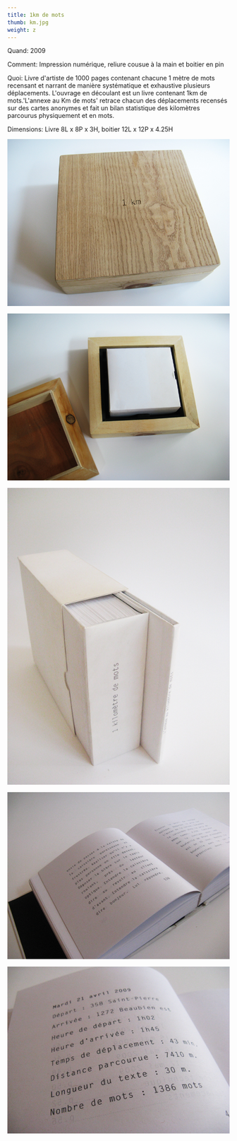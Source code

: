 ```yaml
---
title: 1km de mots
thumb: km.jpg
weight: z
---
```


Quand: 2009

Comment: Impression numérique, reliure cousue à la main et boitier en pin

Quoi: Livre d'artiste de 1000 pages contenant chacune 1 mètre de mots recensant et narrant de manière systématique et exhaustive plusieurs déplacements. L'ouvrage en découlant est un livre contenant 1km de mots.'L'annexe au Km de mots' retrace chacun des déplacements recensés sur des cartes anonymes et fait un bilan statistique des kilomètres parcourus physiquement et en mots.  

Dimensions: Livre 8L x 8P x 3H, boitier 12L x 12P x 4.25H

![](/img/1km-01.jpg)

![](/img/1km-02.jpg)

![](/img/1km-03.jpg)

![](/img/1km-05.jpg)

![](/img/1km-06.jpg)
